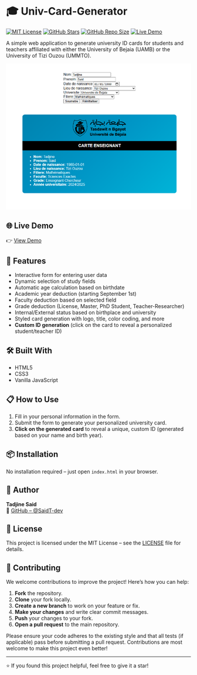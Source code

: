 # 🎓 Univ-Card-Generator

[![MIT License](https://img.shields.io/badge/License-MIT-blue.svg)](LICENSE)
[![GitHub Stars](https://img.shields.io/github/stars/SaidT-dev/Univ-Card-Generator?style=social)](https://github.com/SaidT-dev/Univ-Card-Generator/stargazers)
[![GitHub Repo Size](https://img.shields.io/github/repo-size/SaidT-dev/Univ-Card-Generator)](https://github.com/SaidT-dev/Univ-Card-Generator)
[![Live Demo](https://img.shields.io/badge/Demo-Online-blue)](https://saidth-dev.github.io/Univ-Card-Generator/)

A simple web application to generate university ID cards for students and teachers affiliated with either the University of Bejaia (UAMB) or the University of Tizi Ouzou (UMMTO).

![Preview](assets/preview.png)

## 🌐 Live Demo

👉 [View Demo](https://SaidT-dev.github.io/Univ-Card-Generator/)

## 🚀 Features

- Interactive form for entering user data
- Dynamic selection of study fields
- Automatic age calculation based on birthdate
- Academic year deduction (starting September 1st)
- Faculty deduction based on selected field
- Grade deduction (License, Master, PhD Student, Teacher-Researcher)
- Internal/External status based on birthplace and university
- Styled card generation with logo, title, color coding, and more
- **Custom ID generation** (click on the card to reveal a personalized student/teacher ID)

## 🛠️ Built With

- HTML5
- CSS3
- Vanilla JavaScript

## 📋 How to Use

1. Fill in your personal information in the form.
2. Submit the form to generate your personalized university card.
3. **Click on the generated card** to reveal a unique, custom ID (generated based on your name and birth year).

## 📦 Installation

No installation required – just open `index.html` in your browser.

## 🧑 Author

**Tadjine Said**  
🔗 [GitHub – @SaidT-dev](https://github.com/SaidT-dev)

## 📜 License

This project is licensed under the MIT License – see the [LICENSE](LICENSE) file for details.

## 🤝 Contributing

We welcome contributions to improve the project! Here’s how you can help:

1. **Fork** the repository.
2. **Clone** your fork locally.
3. **Create a new branch** to work on your feature or fix.
4. **Make your changes** and write clear commit messages.
5. **Push** your changes to your fork.
6. **Open a pull request** to the main repository.

Please ensure your code adheres to the existing style and that all tests (if applicable) pass before submitting a pull request. Contributions are most welcome to make this project even better!

---

⭐ If you found this project helpful, feel free to give it a star!
